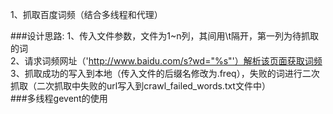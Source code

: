 1、抓取百度词频（结合多线程和代理）   

###设计思路:
1、传入文件参数，文件为1~n列，其间用\t隔开，第一列为待抓取的词      
2、请求词频网址（'http://www.baidu.com/s?wd="%s"'）解析该页面获取词频    	
3、抓取成功的写入到本地（传入文件的后缀名修改为.freq），失败的词进行二次抓取（二次抓取中失败的url写入到crawl_failed_words.txt文件中）    	
###多线程gevent的使用    
